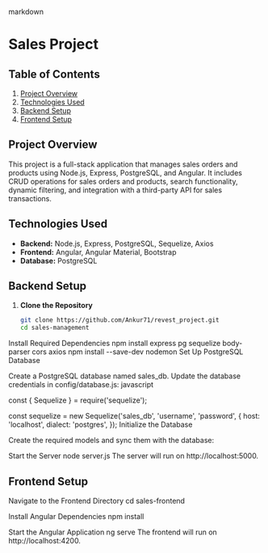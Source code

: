 markdown

# Sales Project

## Table of Contents
1. [Project Overview](#project-overview)
2. [Technologies Used](#technologies-used)
3. [Backend Setup](#backend-setup)
4. [Frontend Setup](#frontend-setup)

## Project Overview
This project is a full-stack application that manages sales orders and products using Node.js, Express, PostgreSQL, and Angular. It includes CRUD operations for sales orders and products, search functionality, dynamic filtering, and integration with a third-party API for sales transactions.

## Technologies Used
- **Backend:** Node.js, Express, PostgreSQL, Sequelize, Axios
- **Frontend:** Angular, Angular Material, Bootstrap
- **Database:** PostgreSQL

## Backend Setup
1. **Clone the Repository**
   ```bash
   git clone https://github.com/Ankur71/revest_project.git
   cd sales-management

Install Required Dependencies
npm install express pg sequelize body-parser cors axios
npm install --save-dev nodemon
Set Up PostgreSQL Database

Create a PostgreSQL database named sales_db.
Update the database credentials in config/database.js:
javascript

const { Sequelize } = require('sequelize');

const sequelize = new Sequelize('sales_db', 'username', 'password', {
  host: 'localhost',
  dialect: 'postgres',
});
Initialize the Database

Create the required models and sync them with the database:

Start the Server
node server.js
The server will run on http://localhost:5000.

## Frontend Setup
Navigate to the Frontend Directory
cd sales-frontend

Install Angular Dependencies
npm install

Start the Angular Application
ng serve
The frontend will run on http://localhost:4200.







